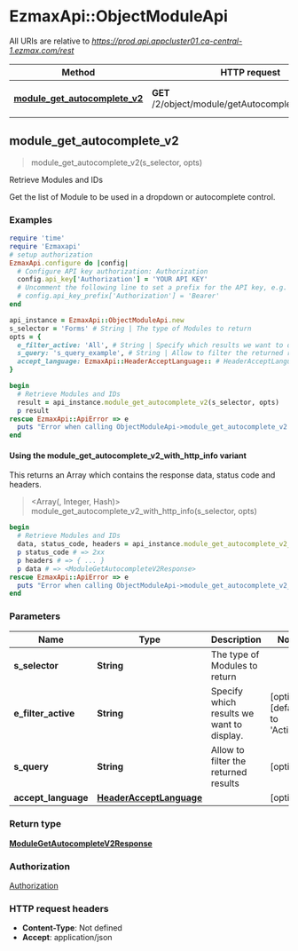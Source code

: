 # EzmaxApi::ObjectModuleApi

All URIs are relative to *https://prod.api.appcluster01.ca-central-1.ezmax.com/rest*

| Method | HTTP request | Description |
| ------ | ------------ | ----------- |
| [**module_get_autocomplete_v2**](ObjectModuleApi.md#module_get_autocomplete_v2) | **GET** /2/object/module/getAutocomplete/{sSelector} | Retrieve Modules and IDs |


## module_get_autocomplete_v2

> <ModuleGetAutocompleteV2Response> module_get_autocomplete_v2(s_selector, opts)

Retrieve Modules and IDs

Get the list of Module to be used in a dropdown or autocomplete control.

### Examples

```ruby
require 'time'
require 'Ezmaxapi'
# setup authorization
EzmaxApi.configure do |config|
  # Configure API key authorization: Authorization
  config.api_key['Authorization'] = 'YOUR API KEY'
  # Uncomment the following line to set a prefix for the API key, e.g. 'Bearer' (defaults to nil)
  # config.api_key_prefix['Authorization'] = 'Bearer'
end

api_instance = EzmaxApi::ObjectModuleApi.new
s_selector = 'Forms' # String | The type of Modules to return
opts = {
  e_filter_active: 'All', # String | Specify which results we want to display.
  s_query: 's_query_example', # String | Allow to filter the returned results
  accept_language: EzmaxApi::HeaderAcceptLanguage:: # HeaderAcceptLanguage | 
}

begin
  # Retrieve Modules and IDs
  result = api_instance.module_get_autocomplete_v2(s_selector, opts)
  p result
rescue EzmaxApi::ApiError => e
  puts "Error when calling ObjectModuleApi->module_get_autocomplete_v2: #{e}"
end
```

#### Using the module_get_autocomplete_v2_with_http_info variant

This returns an Array which contains the response data, status code and headers.

> <Array(<ModuleGetAutocompleteV2Response>, Integer, Hash)> module_get_autocomplete_v2_with_http_info(s_selector, opts)

```ruby
begin
  # Retrieve Modules and IDs
  data, status_code, headers = api_instance.module_get_autocomplete_v2_with_http_info(s_selector, opts)
  p status_code # => 2xx
  p headers # => { ... }
  p data # => <ModuleGetAutocompleteV2Response>
rescue EzmaxApi::ApiError => e
  puts "Error when calling ObjectModuleApi->module_get_autocomplete_v2_with_http_info: #{e}"
end
```

### Parameters

| Name | Type | Description | Notes |
| ---- | ---- | ----------- | ----- |
| **s_selector** | **String** | The type of Modules to return |  |
| **e_filter_active** | **String** | Specify which results we want to display. | [optional][default to &#39;Active&#39;] |
| **s_query** | **String** | Allow to filter the returned results | [optional] |
| **accept_language** | [**HeaderAcceptLanguage**](.md) |  | [optional] |

### Return type

[**ModuleGetAutocompleteV2Response**](ModuleGetAutocompleteV2Response.md)

### Authorization

[Authorization](../README.md#Authorization)

### HTTP request headers

- **Content-Type**: Not defined
- **Accept**: application/json

